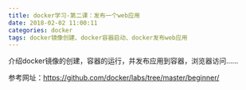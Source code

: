 ```yaml
---
title: docker学习-第二课：发布一个web应用
date: 2018-02-02 11:00:11
categories: docker
tags: docker镜像创建、docker容器启动、docker发布web应用
---
```


介绍docker镜像的创建，容器的运行，并发布应用到容器，浏览器访问……

参考网址：https://github.com/docker/labs/tree/master/beginner/


